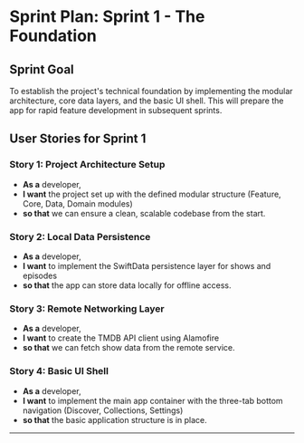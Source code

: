 # Sprint Plan: Sprint 1 - The Foundation

## Sprint Goal
To establish the project's technical foundation by implementing the modular architecture, core data layers, and the basic UI shell. This will prepare the app for rapid feature development in subsequent sprints.

## User Stories for Sprint 1

### Story 1: Project Architecture Setup
*   **As a** developer,
*   **I want** the project set up with the defined modular structure (Feature, Core, Data, Domain modules)
*   **so that** we can ensure a clean, scalable codebase from the start.

### Story 2: Local Data Persistence
*   **As a** developer,
*   **I want** to implement the SwiftData persistence layer for shows and episodes
*   **so that** the app can store data locally for offline access.

### Story 3: Remote Networking Layer
*   **As a** developer,
*   **I want** to create the TMDB API client using Alamofire
*   **so that** we can fetch show data from the remote service.

### Story 4: Basic UI Shell
*   **As a** developer,
*   **I want** to implement the main app container with the three-tab bottom navigation (Discover, Collections, Settings)
*   **so that** the basic application structure is in place.

---

